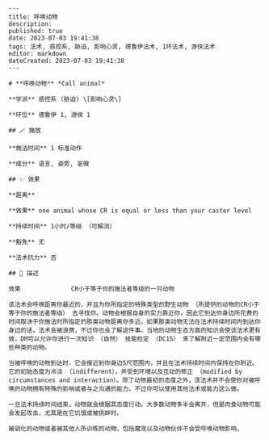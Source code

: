 
    ---
    title: 呼唤动物
    description: 
    published: true
    date: 2023-07-03 19:41:38
    tags: 法术, 惑控系, 胁迫, 影响心灵, 德鲁伊法术, 1环法术, 游侠法术
    editor: markdown
    dateCreated: 2023-07-03 19:41:38
    ---

    # **呼唤动物** *Call animal*

    **学派** 惑控系 (胁迫) \[影响心灵\] 

    **环位** 德鲁伊 1, 游侠 1

    ## 🪄 施放

    **施法时间** 1 标准动作

    **成分** 语言, 姿势, 圣徽

    ## ✨ 效果  

    **距离**  

    **效果** one animal whose CR is equal or less than your caster level 

    **持续时间** 1小时/等级 （可解消） 

    **豁免** 无

    **法术抗力** 否

    ## 📖 描述

    效果              CR小于等于你的施法者等级的一只动物

    该法术会呼唤距离你最近的，并且为你所指定的特殊类型的野生动物 （所提供的动物的CR小于等于你的施法者等级） 去寻找你。动物会根据自身的实力靠近你，因此它到达你身边所花费的时间取决于你施法时所指定的那类动物距离你多近。如果那类动物无法在法术持续时间内到达你身边的话，法术会被浪费，不过你也会了解这件事。当地的动物生态方面的知识会使该法术更有效，DM可以允许你进行一次知识 （自然） 技能检定 （DC15） 来了解附近一定范围内会有哪些种类的动物。

    当被呼唤的动物到达时，它会接近到你身边5尺范围内，并且在法术持续时间内保持在你附近。它的初始态度为冷淡 （indifferent），并受到环境以及互动的修正 （modified by circumstances and interaction）。除了动物最初的态度之外，该法术并不会使你对被呼唤的动物拥有特殊的影响或者与之沟通的能力，不过你可以使用其他法术或能力这么做。

    一旦法术持续时间结束，动物就会根据其态度行动。大多数动物多半会离开，但是肉食动物可能会发起攻击，尤其是在它饥饿或被挑衅时。

    被驯化的动物或者被其他人所训练的动物，包括魔宠以及动物伙伴不会受呼唤动物影响。
    